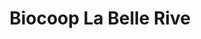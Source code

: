---
title: "Biocoop La Belle Rive"
url: /bellerive-sur-allier/biocoop-la-belle-rive/
shop: commodité
---
